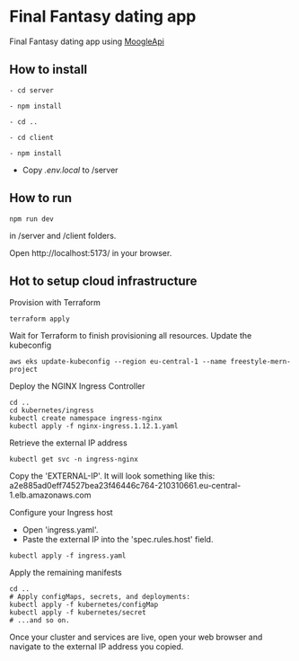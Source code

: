 
# Final Fantasy dating app

  Final Fantasy dating app using [MoogleApi](https://github.com/jackfperryjr/mog)

## How to install

  
```
- cd server

- npm install

- cd ..

- cd client

- npm install
```

  

- Copy *.env.local* to /server

## How to run

```
npm run dev
```
in /server and /client folders.

Open http://localhost:5173/ in your browser.


## Hot to setup cloud infrastructure

Provision with Terraform
```
terraform apply
```
Wait for Terraform to finish provisioning all resources.
Update the kubeconfig
```
aws eks update-kubeconfig --region eu-central-1 --name freestyle-mern-project
```
Deploy the NGINX Ingress Controller
```
cd ..
cd kubernetes/ingress
kubectl create namespace ingress-nginx
kubectl apply -f nginx-ingress.1.12.1.yaml
```
Retrieve the external IP address
```
kubectl get svc -n ingress-nginx
```
Copy the 'EXTERNAL-IP'.
It will look something like this: a2e885ad0eff74527bea23f46446c764-210310661.eu-central-1.elb.amazonaws.com

Configure your Ingress host
- Open 'ingress.yaml'.
- Paste the external IP into the 'spec.rules.host' field.
```
kubectl apply -f ingress.yaml
```
Apply the remaining manifests

```
cd ..
# Apply configMaps, secrets, and deployments:
kubectl apply -f kubernetes/configMap
kubectl apply -f kubernetes/secret
# ...and so on.
```
Once your cluster and services are live, open your web browser and navigate to the external IP address you copied.
